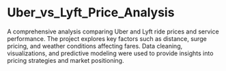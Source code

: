 # Uber_vs_Lyft_Price_Analysis
A comprehensive analysis comparing Uber and Lyft ride prices and service performance. The project explores key factors such as distance, surge pricing, and weather conditions affecting fares. Data cleaning, visualizations, and predictive modeling were used to provide insights into pricing strategies and market positioning.
